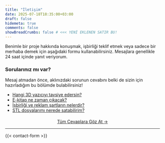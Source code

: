 ```yaml
---
title: "İletişim"
date: 2025-07-18T18:35:00+03:00
draft: false
hidemeta: true
comments: false
showBreadCrumbs: false # <<< YENİ EKLENEN SATIR BU!
---
```


Benimle bir proje hakkında konuşmak, işbirliği teklif etmek veya sadece bir merhaba demek için aşağıdaki formu kullanabilirsiniz. Mesajlara genellikle 24 saat içinde yanıt veriyorum.

<div class="sss-reminder-box">
    <h3>Sorularınız mı var?</h3>
    <p>Mesaj atmadan önce, aklınızdaki sorunun cevabını belki de sizin için hazırladığım bu bölümde bulabilirsiniz!</p>
    <ul>
        <li><a href="/sss/#hangi-yazici">Hangi 3D yazıcıyı tavsiye edersin?</a></li>
        <li><a href="/sss/#e-kitap">E-kitap ne zaman çıkacak?</a></li>
        <li><a href="/sss/#isbirligi">İşbirliği ve reklam şartların nelerdir?</a></li>
        <li><a href="/sss/#stl-satis">STL dosyalarımı nerede satabilirim?</a></li>
    </ul>
    <p style="text-align: center; margin-top: 20px;">
        <a href="/sss/" class="btn">Tüm Cevaplara Göz At →</a>
    </p>
</div>

--- 

{{< contact-form >}}